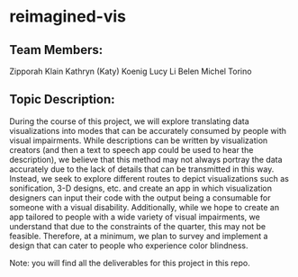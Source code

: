 # reimagined-vis

## Team Members: 
Zipporah Klain
Kathryn (Katy) Koenig
Lucy Li
Belen Michel Torino

## Topic Description: 
During the course of this project, we will explore translating data visualizations into modes that can be accurately consumed by people with visual impairments. While descriptions can be written by visualization creators (and then a text to speech app could be used to hear the description), we believe that this method may not always portray the data accurately due to the lack of details that can be transmitted in this way. Instead, we seek to explore different routes to depict visualizations such as sonification, 3-D designs, etc. and create an app in which visualization designers can input their code with the output being a consumable for someone with a visual disability. Additionally, while we hope to create an app tailored to people with a wide variety of visual impairments, we understand that due to the constraints of the quarter, this may not be feasible. Therefore, at a minimum, we plan to survey and implement a design that can cater to people who experience color blindness.

Note: you will find all the deliverables for this project in this repo.
